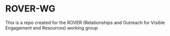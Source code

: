 # ROVER-WG
This is a repo created for the ROVER (Relationships and Outreach for Visible Engagement and Resources) working group
